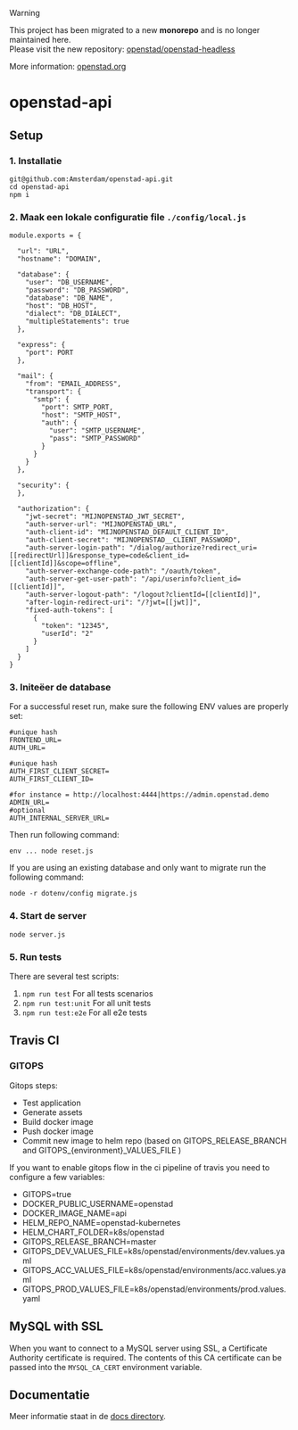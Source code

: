> [!WARNING]  
> This project has been migrated to a new **monorepo** and is no longer maintained here.  
> Please visit the new repository: [openstad/openstad-headless](https://github.com/openstad/openstad-headless)
> 
> More information: [openstad.org](https://openstad.org/)


# openstad-api

## Setup

### 1. Installatie
```
git@github.com:Amsterdam/openstad-api.git
cd openstad-api
npm i
```

### 2. Maak een lokale configuratie file `./config/local.js`
```
module.exports = {

  "url": "URL",
  "hostname": "DOMAIN",

  "database": {
    "user": "DB_USERNAME",
    "password": "DB_PASSWORD",
    "database": "DB_NAME",
    "host": "DB_HOST",
    "dialect": "DB_DIALECT",
    "multipleStatements": true
  },

  "express": {
    "port": PORT
  },

  "mail": {
    "from": "EMAIL_ADDRESS",
    "transport": {
      "smtp": {
        "port": SMTP_PORT,
        "host": "SMTP_HOST",
        "auth": {
          "user": "SMTP_USERNAME",
          "pass": "SMTP_PASSWORD"
        }
      }
    }
  },

  "security": {
  },

  "authorization": {
    "jwt-secret": "MIJNOPENSTAD_JWT_SECRET",
    "auth-server-url": "MIJNOPENSTAD_URL",
    "auth-client-id": "MIJNOPENSTAD_DEFAULT_CLIENT_ID",
    "auth-client-secret": "MIJNOPENSTAD__CLIENT_PASSWORD",
    "auth-server-login-path": "/dialog/authorize?redirect_uri=[[redirectUrl]]&response_type=code&client_id=[[clientId]]&scope=offline",
    "auth-server-exchange-code-path": "/oauth/token",
    "auth-server-get-user-path": "/api/userinfo?client_id=[[clientId]]",
    "auth-server-logout-path": "/logout?clientId=[[clientId]]",
    "after-login-redirect-uri": "/?jwt=[[jwt]]",
    "fixed-auth-tokens": [
      {
        "token": "12345",
        "userId": "2"
      }
    ]
  }
}
```

### 3. Initeëer de database
For a successful reset run, make sure the following ENV values are properly set:


```
#unique hash
FRONTEND_URL=
AUTH_URL=

#unique hash
AUTH_FIRST_CLIENT_SECRET=
AUTH_FIRST_CLIENT_ID=

#for instance = http://localhost:4444|https://admin.openstad.demo
ADMIN_URL=
#optional
AUTH_INTERNAL_SERVER_URL=
```

Then run following command:
```
env ... node reset.js
```
If you are using an existing database and only want to migrate run the following command:
```
node -r dotenv/config migrate.js
```

### 4. Start de server
```
node server.js
```

### 5. Run tests

There are several test scripts:
1. `npm run test` For all tests scenarios
2. `npm run test:unit` For all unit tests
3. `npm run test:e2e` For all e2e tests

## Travis CI

### GITOPS
Gitops steps:
- Test application
- Generate assets
- Build docker image
- Push docker image
- Commit new image to helm repo (based on GITOPS_RELEASE_BRANCH and GITOPS_{environment}_VALUES_FILE )

If you want to enable gitops flow in the ci pipeline of travis you need to configure a few variables:
- GITOPS=true
- DOCKER_PUBLIC_USERNAME=openstad
- DOCKER_IMAGE_NAME=api
- HELM_REPO_NAME=openstad-kubernetes
- HELM_CHART_FOLDER=k8s/openstad
- GITOPS_RELEASE_BRANCH=master
- GITOPS_DEV_VALUES_FILE=k8s/openstad/environments/dev.values.yaml
- GITOPS_ACC_VALUES_FILE=k8s/openstad/environments/acc.values.yaml
- GITOPS_PROD_VALUES_FILE=k8s/openstad/environments/prod.values.yaml

## MySQL with SSL

When you want to connect to a MySQL server using SSL, a Certificate Authority certificate is required. The contents of this CA certificate can be passed into the `MYSQL_CA_CERT` environment variable.

## Documentatie

Meer informatie staat in de [docs directory](doc/index.md).
